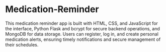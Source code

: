 # Medication-Reminder
This medication reminder app is built with HTML, CSS, and JavaScript for the interface, Python Flask and bcrypt for secure backend operations, and MongoDB for data storage. Users can register, log in, and create personal medication alerts, ensuring timely notifications and secure management of their schedules.
